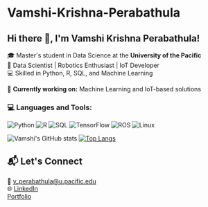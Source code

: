 # Vamshi-Krishna-Perabathula

## Hi there 👋, I'm Vamshi Krishna Perabathula!

🎓 Master's student in Data Science at the **University of the Pacific**  
🌟 Data Scientist | Robotics Enthusiast | IoT Developer  
💻 Skilled in Python, R, SQL, and Machine Learning  

🔭 **Currently working on:** Machine Learning and IoT-based solutions  




### 💻 Languages and Tools:
![Python](https://img.shields.io/badge/Python-3776AB?style=for-the-badge&logo=python&logoColor=white)
![R](https://img.shields.io/badge/R-276DC3?style=for-the-badge&logo=r&logoColor=white)
![SQL](https://img.shields.io/badge/SQL-003B57?style=for-the-badge&logo=postgresql&logoColor=white)
![TensorFlow](https://img.shields.io/badge/TensorFlow-FF6F00?style=for-the-badge&logo=tensorflow&logoColor=white)
![ROS](https://img.shields.io/badge/ROS-22314E?style=for-the-badge&logo=ros&logoColor=white)
![Linux](https://img.shields.io/badge/Linux-FCC624?style=for-the-badge&logo=linux&logoColor=black)


![Vamshi's GitHub stats](https://github-readme-stats.vercel.app/api?username=perabathulavamshi&show_icons=true&theme=radical)
[![Top Langs](https://github-readme-stats.vercel.app/api/top-langs/?username=perabathulavamshi&layout=compact)](https://github.com/anuraghazra/github-readme-stats)


## 📬 Let's Connect
📧 [v_perabathula@u.pacific.edu](mailto:v_perabathula@u.pacific.edu)  
🌐 [LinkedIn](https://www.linkedin.com/in/vk-perabathula/)  
 [Portfolio](#)


